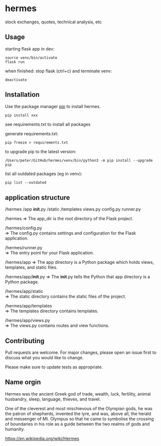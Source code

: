 # hermes
stock exchanges, quotes, technical analysis, etc


## Usage

starting flask app in dev:
```
source venv/bin/activate
flask run
```

when finished: stop flask (ctrl+c) and terminate venv:
```
deactivate
```


## Installation

Use the package manager [pip](https://pip.pypa.io/en/stable/) to install hermes.

```bash
pip install xxx
```
see requirements.txt to install all packages

generate requirements.txt:
```
pip freeze > requirements.txt
```

to upgrade pip to the latest version:
```
/Users/peter/GitHub/hermes/venv/bin/python3 -m pip install --upgrade pip
```
list all outdated packages (eg in venv):
```
pip list --outdated                                                     
```

## application structure

/hermes
    /app
        __init__.py
        /static
        /templates
        views.py
    config.py
    runner.py


/hermes
=> The app_dir is the root directory of the Flask project.

/hermes/config.py	
=> The config.py contains settings and configuration for the Flask application.

/hermes/runner.py	
=> The entry point for your Flask application.

/hermes/app	
=> The app directory is a Python package which holds views, templates, and static files.

/hermes/app/__init__.py	
=> The __init__.py tells the Python that app directory is a Python package.

/hermes/app/static	
=> The static directory contains the static files of the project.

/hermes/app/templates	
=> The templates directory contains templates.

/hermes/app/views.py	
=> The views.py contains routes and view functions.


## Contributing

Pull requests are welcome. For major changes, please open an issue first to discuss what you would like to change.

Please make sure to update tests as appropriate.

## Name orgin

Hermes was the ancient Greek god of trade, wealth, luck, fertility, animal husbandry, sleep, language, thieves, and travel. 

One of the cleverest and most mischievous of the Olympian gods, he was the patron of shepherds, invented the lyre, and was, above all, the herald and messenger of Mt. Olympus so that he came to symbolise the crossing of boundaries in his role as a guide between the two realms of gods and humanity.

https://en.wikipedia.org/wiki/Hermes
